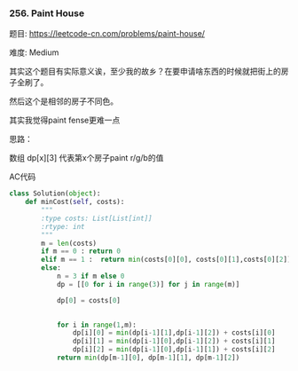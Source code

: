 ### 256. Paint House

题目:
<https://leetcode-cn.com/problems/paint-house/>

难度:
Medium



其实这个题目有实际意义诶，至少我的故乡？在要申请啥东西的时候就把街上的房子全刷了。

然后这个是相邻的房子不同色。



其实我觉得paint fense更难一点



思路：

数组 dp\[x][3] 代表第x个房子paint r/g/b的值



AC代码

```py
class Solution(object):
    def minCost(self, costs):
        """
        :type costs: List[List[int]]
        :rtype: int
        """
        m = len(costs)
        if m == 0 : return 0
        elif m == 1 :  return min(costs[0][0], costs[0][1],costs[0][2])
    	else:
	        n = 3 if m else 0
	        dp = [[0 for i in range(3)] for j in range(m)]

	        dp[0] = costs[0]

	        
	        for i in range(1,m):
	        	dp[i][0] = min(dp[i-1][1],dp[i-1][2]) + costs[i][0]
	        	dp[i][1] = min(dp[i-1][0],dp[i-1][2]) + costs[i][1]
	        	dp[i][2] = min(dp[i-1][0],dp[i-1][1]) + costs[i][2]
	        return min(dp[m-1][0], dp[m-1][1], dp[m-1][2])

```





